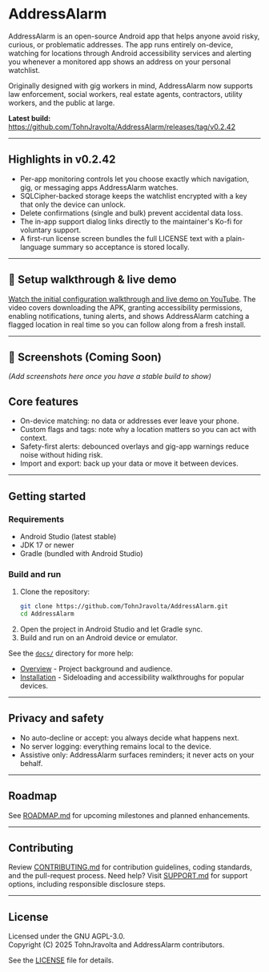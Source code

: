 # AddressAlarm

AddressAlarm is an open-source Android app that helps anyone avoid risky, curious, or problematic addresses. The app runs entirely on-device, watching for locations through Android accessibility services and alerting you whenever a monitored app shows an address on your personal watchlist.

Originally designed with gig workers in mind, AddressAlarm now supports law enforcement, social workers, real estate agents, contractors, utility workers, and the public at large.

**Latest build:** https://github.com/TohnJravolta/AddressAlarm/releases/tag/v0.2.42

---

## Highlights in v0.2.42

- Per-app monitoring controls let you choose exactly which navigation, gig, or messaging apps AddressAlarm watches.
- SQLCipher-backed storage keeps the watchlist encrypted with a key that only the device can unlock.
- Delete confirmations (single and bulk) prevent accidental data loss.
- The in-app support dialog links directly to the maintainer's Ko-fi for voluntary support.
- A first-run license screen bundles the full LICENSE text with a plain-language summary so acceptance is stored locally.

---

## 🎥 Setup walkthrough & live demo

[Watch the initial configuration walkthrough and live demo on YouTube](https://www.youtube-nocookie.com/embed/EpV65R8QoEg?si=93ZitphvSeRuii4y).
The video covers downloading the APK, granting accessibility permissions, enabling notifications, tuning alerts, and shows AddressAlarm catching a flagged location in real time so you can follow along from a fresh install.

---

## 📱 Screenshots (Coming Soon)
*(Add screenshots here once you have a stable build to show)*
## Core features

- On-device matching: no data or addresses ever leave your phone.
- Custom flags and tags: note why a location matters so you can act with context.
- Safety-first alerts: debounced overlays and gig-app warnings reduce noise without hiding risk.
- Import and export: back up your data or move it between devices.

---

## Getting started

### Requirements
- Android Studio (latest stable)
- JDK 17 or newer
- Gradle (bundled with Android Studio)

### Build and run
1. Clone the repository:
   ```bash
   git clone https://github.com/TohnJravolta/AddressAlarm.git
   cd AddressAlarm
   ```
2. Open the project in Android Studio and let Gradle sync.
3. Build and run on an Android device or emulator.

See the [`docs/`](docs) directory for more help:
- [Overview](docs/OVERVIEW.md) - Project background and audience.
- [Installation](docs/INSTALLATION.md) - Sideloading and accessibility walkthroughs for popular devices.

---

## Privacy and safety

- No auto-decline or accept: you always decide what happens next.
- No server logging: everything remains local to the device.
- Assistive only: AddressAlarm surfaces reminders; it never acts on your behalf.

---

## Roadmap

See [ROADMAP.md](ROADMAP.md) for upcoming milestones and planned enhancements.

---

## Contributing

Review [CONTRIBUTING.md](CONTRIBUTING.md) for contribution guidelines, coding standards, and the pull-request process. Need help? Visit [SUPPORT.md](SUPPORT.md) for support options, including responsible disclosure steps.

---

## License

Licensed under the GNU AGPL-3.0.  
Copyright (C) 2025 TohnJravolta and AddressAlarm contributors.

See the [LICENSE](LICENSE) file for details.
